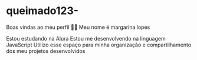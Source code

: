 # queimado123-
Boas vindas ao meu perfil 💙💙
Meu nome é margarina lopes 

Estou estudando na Alura
Estou me desenvolvendo na linguagem JavaScript
Utilizo esse espaço para minha organização e compartilhamento dos meu projetos desenvolvidos
